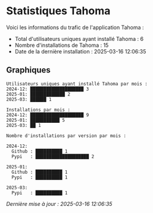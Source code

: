 # Statistiques Tahoma

Voici les informations du trafic de l'application Tahoma :
- Total d'utilisateurs uniques ayant installé Tahoma : 6
- Nombre d'installations de Tahoma : 15
- Date de la dernière installation : 2025-03-16 12:06:35

## Graphiques
```
Utilisateurs uniques ayant installé Tahoma par mois :
2024-12: ████████████████████ 3
2025-01: █████████████ 2
2025-03: ██████ 1
```

```
Installations par mois :
2024-12: ████████████████████ 9
2025-01: ███████████ 5
2025-03: ██ 1
```

```
Nombre d'installations par version par mois :

2024-12:
  Github : ██████████ 1
  Pypi   : ████████████████████ 2

2025-01:
  Github : ██████████ 1
  Pypi   : ██████████ 1

2025-03:
  Pypi   : ██████████ 1
```


*Dernière mise à jour : 2025-03-16 12:06:35*
